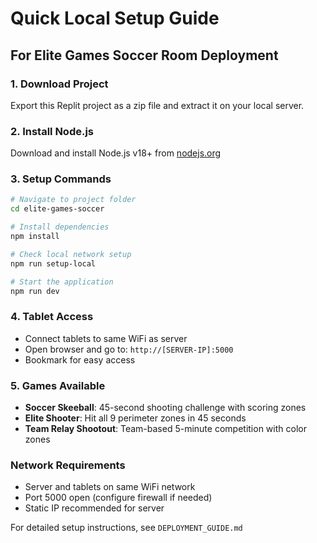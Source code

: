# Quick Local Setup Guide

## For Elite Games Soccer Room Deployment

### 1. Download Project
Export this Replit project as a zip file and extract it on your local server.

### 2. Install Node.js
Download and install Node.js v18+ from [nodejs.org](https://nodejs.org)

### 3. Setup Commands
```bash
# Navigate to project folder
cd elite-games-soccer

# Install dependencies
npm install

# Check local network setup
npm run setup-local

# Start the application
npm run dev
```

### 4. Tablet Access
- Connect tablets to same WiFi as server
- Open browser and go to: `http://[SERVER-IP]:5000`
- Bookmark for easy access

### 5. Games Available
- **Soccer Skeeball**: 45-second shooting challenge with scoring zones
- **Elite Shooter**: Hit all 9 perimeter zones in 45 seconds  
- **Team Relay Shootout**: Team-based 5-minute competition with color zones

### Network Requirements
- Server and tablets on same WiFi network
- Port 5000 open (configure firewall if needed)
- Static IP recommended for server

For detailed setup instructions, see `DEPLOYMENT_GUIDE.md`